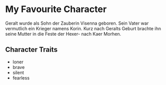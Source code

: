 # My Favourite Character

Geralt wurde als Sohn der Zauberin Visenna geboren. Sein Vater war vermutlich ein Krieger namens Korin. Kurz nach Geralts Geburt brachte ihn seine Mutter in die Feste der Hexer- nach Kaer Morhen.

## Character Traits
* loner
* brave
* silent
* fearless
